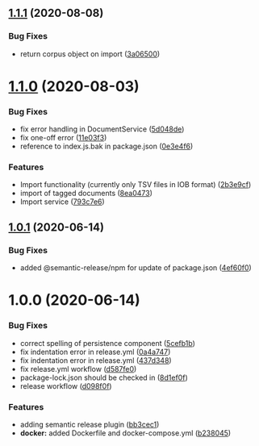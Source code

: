 ## [1.1.1](https://github.com/fhswf/tagflip-backend/compare/v1.1.0...v1.1.1) (2020-08-08)


### Bug Fixes

* return corpus object on import ([3a06500](https://github.com/fhswf/tagflip-backend/commit/3a06500a76078e23ffcf2691a0bf23d5b7bfa570))

# [1.1.0](https://github.com/fhswf/tagflip-backend/compare/v1.0.1...v1.1.0) (2020-08-03)


### Bug Fixes

* fix error handling in DocumentService ([5d048de](https://github.com/fhswf/tagflip-backend/commit/5d048de8b4459b610b837d267a05c79611a6e0e9))
* fix one-off error ([11e03f3](https://github.com/fhswf/tagflip-backend/commit/11e03f32756ac00d82a76e1566509dbe0121dd85))
* reference to index.js.bak in package.json ([0e3e4f6](https://github.com/fhswf/tagflip-backend/commit/0e3e4f6a740a080458426da7db25f3013a3ba587))


### Features

* Import functionality (currently only TSV files in IOB format) ([2b3e9cf](https://github.com/fhswf/tagflip-backend/commit/2b3e9cf687dec23910506c0885f318afb668617b))
* import of tagged documents ([8ea0473](https://github.com/fhswf/tagflip-backend/commit/8ea0473c547d7da0251a772d1a640ec6e7a7587d))
* Import service ([793c7e6](https://github.com/fhswf/tagflip-backend/commit/793c7e66c154a2dab878931237faa3db3cf52253))

## [1.0.1](https://github.com/fhswf/tagflip-backend/compare/v1.0.0...v1.0.1) (2020-06-14)


### Bug Fixes

* added @semantic-release/npm for update of package.json ([4ef60f0](https://github.com/fhswf/tagflip-backend/commit/4ef60f0e6b62728bc25086433122165c42bdde02))

# 1.0.0 (2020-06-14)


### Bug Fixes

* correct spelling of persistence component ([5cefb1b](https://github.com/fhswf/tagflip-backend/commit/5cefb1b3b3713694d8f4fe679f8b31e375960436))
* fix indentation error in release.yml ([0a4a747](https://github.com/fhswf/tagflip-backend/commit/0a4a7473e4dd4d0aa07890d816e2095112daa66f))
* fix indentation error in release.yml ([437d348](https://github.com/fhswf/tagflip-backend/commit/437d34843af77d64ff701d60e7a7c3ddec5704ba))
* fix release.yml workflow ([d587fe0](https://github.com/fhswf/tagflip-backend/commit/d587fe081b4290bc3dde6849ffa146272978e35a))
* package-lock.json should be checked in ([8d1ef0f](https://github.com/fhswf/tagflip-backend/commit/8d1ef0f071c2927de930c2e0062fa58c7c73cb01))
* release workflow ([d098f0f](https://github.com/fhswf/tagflip-backend/commit/d098f0f3d3eb444845486162842a8d8d1beb594c))


### Features

* adding semantic release plugin ([bb3cec1](https://github.com/fhswf/tagflip-backend/commit/bb3cec16b21e057e63dba42aa26d1325695c0638))
* **docker:** added Dockerfile and docker-compose.yml ([b238045](https://github.com/fhswf/tagflip-backend/commit/b2380452de647ea9b11d7dc65c4986b9060782a4))
